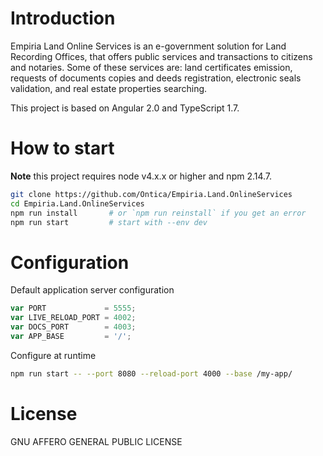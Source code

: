 # Introduction

Empiria Land Online Services is an e-government solution for Land Recording Offices, that
offers public services and transactions to citizens and notaries. Some of these services are:
land certificates emission, requests of documents copies and deeds registration, electronic
seals validation, and real estate properties searching.

This project is based on Angular 2.0 and TypeScript 1.7.

# How to start

**Note** this project requires node v4.x.x or higher and npm 2.14.7.

```bash
git clone https://github.com/Ontica/Empiria.Land.OnlineServices
cd Empiria.Land.OnlineServices
npm run install       # or `npm run reinstall` if you get an error
npm run start         # start with --env dev
```

# Configuration

Default application server configuration

```javascript
var PORT             = 5555;
var LIVE_RELOAD_PORT = 4002;
var DOCS_PORT        = 4003;
var APP_BASE         = '/';
```

Configure at runtime

```bash
npm run start -- --port 8080 --reload-port 4000 --base /my-app/
```

# License

GNU AFFERO GENERAL PUBLIC LICENSE
